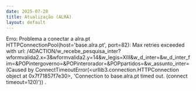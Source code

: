 ```yaml
---
date: 2025-07-28
title: Atualização (ALRA)
layout: default
---
```

Erro: Problema a conectar a alra.pt
HTTPConnectionPool(host='base.alra.pt', port=82): Max retries exceeded with url: /4DACTION/w_recebe_pesquisa_inter?wformvalida2.x=3&wformvalida2.y=14&w_legis=XIII&w_d_inter=&w_d_inter_fim=&POPintergoverno=&POPinterorador=&POPpartidos=&w_assunto_inter= (Caused by ConnectTimeoutError(<urllib3.connection.HTTPConnection object at 0x7f71857f7e30>, 'Connection to base.alra.pt timed out. (connect timeout=120)'))
.
